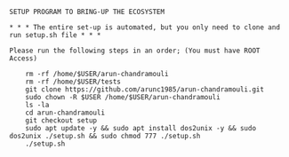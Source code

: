 
> 
	SETUP PROGRAM TO BRING-UP THE ECOSYSTEM
	
	* * * The entire set-up is automated, but you only need to clone and run setup.sh file * * *

	Please run the following steps in an order; (You must have ROOT Access)

		rm -rf /home/$USER/arun-chandramouli
		rm -rf /home/$USER/tests
		git clone https://github.com/arunc1985/arun-chandramouli.git
		sudo chown -R $USER /home/$USER/arun-chandramouli
 		ls -la
		cd arun-chandramouli
		git checkout setup
		sudo apt update -y && sudo apt install dos2unix -y && sudo dos2unix ./setup.sh && sudo chmod 777 ./setup.sh
		./setup.sh  
